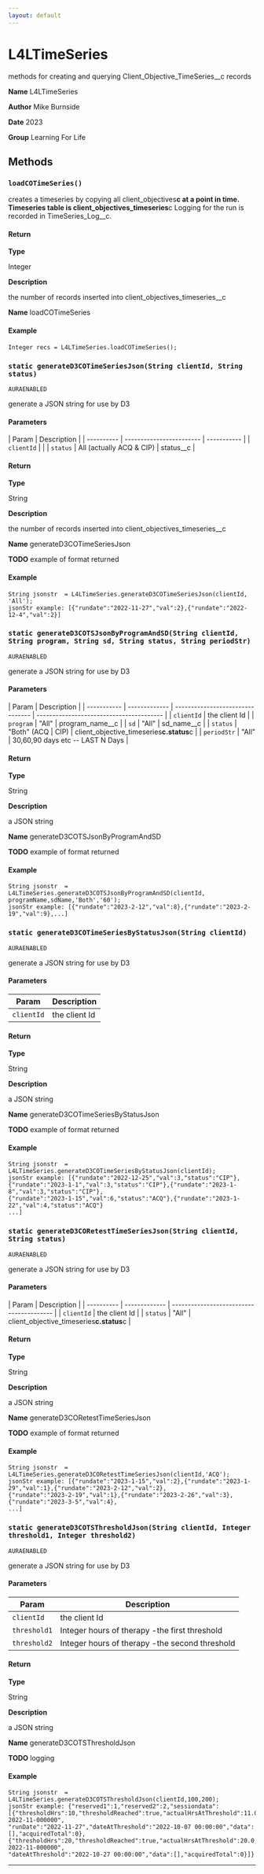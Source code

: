 ```yaml
---
layout: default
---
```


# L4LTimeSeries

methods for creating and querying Client_Objective_TimeSeries\_\_c records

**Name** L4LTimeSeries

**Author** Mike Burnside

**Date** 2023

**Group** Learning For Life

## Methods

### `loadCOTimeSeries()`

creates a timeseries by copying all client_objectives**c at a point in time. Timeseries table is client_objectives_timeseries**c Logging for the run is recorded in TimeSeries_Log\_\_c.

#### Return

**Type**

Integer

**Description**

the number of records inserted into client_objectives_timeseries\_\_c

**Name** loadCOTimeSeries

#### Example

```apex
Integer recs = L4LTimeSeries.loadCOTimeSeries();
```

### `static generateD3COTimeSeriesJson(String clientId, String status)`

`AURAENABLED`

generate a JSON string for use by D3

#### Parameters

| Param      | Description              |
| ---------- | ------------------------ | ----------- |
| `clientId` |                          |
| `status`   | All (actually ACQ & CIP) | status\_\_c |

#### Return

**Type**

String

**Description**

the number of records inserted into client_objectives_timeseries\_\_c

**Name** generateD3COTimeSeriesJson

**TODO** example of format returned

#### Example

```apex
String jsonstr  = L4LTimeSeries.generateD3COTimeSeriesJson(clientId, 'All');
jsonStr example: [{"rundate":"2022-11-27","val":2},{"rundate":"2022-12-4","val":2}]
```

### `static generateD3COTSJsonByProgramAndSD(String clientId, String program, String sd, String status, String periodStr)`

`AURAENABLED`

generate a JSON string for use by D3

#### Parameters

| Param       | Description   |
| ----------- | ------------- | -------------------------------- | ---------------------------------------- |
| `clientId`  | the client Id |
| `program`   | "All"         | program_name\_\_c                |
| `sd`        | "All"         | sd_name\_\_c                     |
| `status`    | "Both" (ACQ   | CIP)                             | client_objective_timeseries**c.status**c |
| `periodStr` | "All"         | 30,60,90 days etc -- LAST N Days |

#### Return

**Type**

String

**Description**

a JSON string

**Name** generateD3COTSJsonByProgramAndSD

**TODO** example of format returned

#### Example

```apex
String jsonstr  = L4LTimeSeries.generateD3COTSJsonByProgramAndSD(clientId, programName,sdName,'Both','60');
jsonStr example: [{"rundate":"2023-2-12","val":8},{"rundate":"2023-2-19","val":9},...]
```

### `static generateD3COTimeSeriesByStatusJson(String clientId)`

`AURAENABLED`

generate a JSON string for use by D3

#### Parameters

| Param      | Description   |
| ---------- | ------------- |
| `clientId` | the client Id |

#### Return

**Type**

String

**Description**

a JSON string

**Name** generateD3COTimeSeriesByStatusJson

**TODO** example of format returned

#### Example

```apex
String jsonstr  = L4LTimeSeries.generateD3COTimeSeriesByStatusJson(clientId);
jsonStr example: [{"rundate":"2022-12-25","val":3,"status":"CIP"},
{"rundate":"2023-1-1","val":3,"status":"CIP"},{"rundate":"2023-1-8","val":3,"status":"CIP"},
{"rundate":"2023-1-15","val":6,"status":"ACQ"},{"rundate":"2023-1-22","val":4,"status":"ACQ"}
...]
```

### `static generateD3CORetestTimeSeriesJson(String clientId, String status)`

`AURAENABLED`

generate a JSON string for use by D3

#### Parameters

| Param      | Description   |
| ---------- | ------------- | ---------------------------------------- |
| `clientId` | the client Id |
| `status`   | "All"         | client_objective_timeseries**c.status**c |

#### Return

**Type**

String

**Description**

a JSON string

**Name** generateD3CORetestTimeSeriesJson

**TODO** example of format returned

#### Example

```apex
String jsonstr  = L4LTimeSeries.generateD3CORetestTimeSeriesJson(clientId,'ACQ');
jsonStr example: [{"rundate":"2023-1-15","val":2},{"rundate":"2023-1-29","val":1},{"rundate":"2023-2-12","val":2},
{"rundate":"2023-2-19","val":1},{"rundate":"2023-2-26","val":3},{"rundate":"2023-3-5","val":4},
...]
```

### `static generateD3COTSThresholdJson(String clientId, Integer threshold1, Integer threshold2)`

`AURAENABLED`

generate a JSON string for use by D3

#### Parameters

| Param        | Description                                    |
| ------------ | ---------------------------------------------- |
| `clientId`   | the client Id                                  |
| `threshold1` | Integer hours of therapy -the first threshold  |
| `threshold2` | Integer hours of therapy -the second threshold |

#### Return

**Type**

String

**Description**

a JSON string

**Name** generateD3COTSThresholdJson

**TODO** logging

#### Example

```apex
String jsonstr  = L4LTimeSeries.generateD3COTSThresholdJson(clientId,100,200);
jsonStr example: {"reserved1":1,"reserved2":2,"sessiondata":
[{"thresholdHrs":10,"thresholdReached":true,"actualHrsAtThreshold":11.0,"runId":"TSL-2022-11-000000",
"runDate":"2022-11-27","dateAtThreshold":"2022-10-07 00:00:00","data":[],"acquiredTotal":0},
{"thresholdHrs":20,"thresholdReached":true,"actualHrsAtThreshold":20.0,"runId":"TSL-2022-11-000000",
"dateAtThreshold":"2022-10-27 00:00:00","data":[],"acquiredTotal":0}]}
```

---
